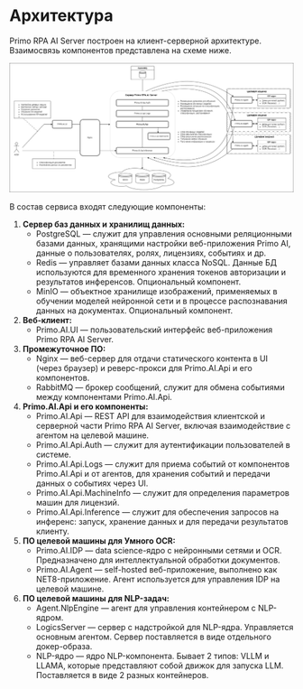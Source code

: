 # Архитектура

Primo RPA AI Server построен на клиент-серверной архитектуре. Взаимосвязь компонентов представлена на схеме ниже.

![](<../../.gitbook/assets1/primo-ai/primo-ai-components-scheme.png>)

В состав сервиса входят следующие компоненты:
1. **Сервер баз данных и хранилищ данных:**
   * PostgreSQL — служит для управления основными реляционными базами данных, хранящими настройки веб-приложения Primo AI, данные о пользователях, ролях, лицензиях, событиях и др.
   * Redis — управляет базами данных класса NoSQL. Данные БД используются для временного хранения токенов авторизации и результатов инференсов. Опциональный компонент.
   * MinIO — объектное хранилище изображений, применяемых в обучении моделей нейронной сети и в процессе распознавания данных на документах. Опциональный компонент.
1. **Веб-клиент:**
   * Primo.AI.UI — пользовательский интерфейс веб-приложения Primo RPA AI Server.
1. **Промежуточное ПО:**
   * Nginx — веб-сервер для отдачи статического контента в UI (через браузер) и реверс-прокси для Primo.AI.Api и его компонентов.
   * RabbitMQ — брокер сообщений, служит для обмена событиями между компонентами Primo.AI.Api.
1. **Primo.AI.Api и его компоненты:**
   * Primo.AI.Api — REST API для взаимодействия клиентской и серверной части Primo RPA AI Server, включая взаимодействие с агентом на целевой машине. 
   * Primo.AI.Api.Auth — служит для аутентификации пользователей в системе.
   * Primo.AI.Api.Logs — служит для приема событий от компонентов Primo.AI.Api и от агентов, для хранения событий и передачи данных о событиях через UI.
   * Primo.AI.Api.MachineInfo — служит для определения параметров машин для лицензий.
   * Primo.AI.Api.Inference — служит для обеспечения запросов на инференс: запуск, хранение данных и для передачи результатов клиенту.
1. **ПО целевой машины для Умного OCR:**
   * Primo.AI.IDP — data science-ядро с нейронными сетями и OCR. Предназначено для интеллектуальной обработки документов.
   * Primo.AI.Agent — self-hosted веб-приложение, выполнено как NET8-приложение. Агент используется для управления IDP на целевой машине.
1. **ПО целевой машины для NLP-задач:**
   * Agent.NlpEngine — агент для управления контейнером с NLP-ядром.
   * LogicsServer — сервер с надстройкой для NLP-ядра. Управляется основным агентом. Сервер поставляется в виде отдельного докер-образа.
   * NLP-ядро — ядро NLP-компонента. Бывает 2 типов: VLLM и LLAMA, которые представляют собой движок для запуска LLM. Поставляется в виде 2 разных контейнеров.

